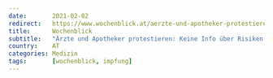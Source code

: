 ```yaml
---
date:       2021-02-02
redirect:   https://www.wochenblick.at/aerzte-und-apotheker-protestieren-keine-info-ueber-risiken-fuer-corona-impflinge/
title:      Wochenblick
subtitle:   "Ärzte und Apotheker protestieren: Keine Info über Risiken für Corona-Impflinge"
country:    AT
categories: Medizin
tags:       [wochenblick, impfung]
---
```

